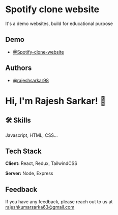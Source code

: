 
# Spotify clone website

It's a demo websites, build for educational purpose


## Demo

- [@Spotify-clone-website](https://rajeshsarkar98.github.io/spotify-clone--website/)


## Authors

- [@rajeshsarkar98](https://github.com/rajeshsarkar98)


# Hi, I'm Rajesh Sarkar! 👋


## 🛠 Skills
Javascript, HTML, CSS...


## Tech Stack

**Client:** React, Redux, TailwindCSS

**Server:** Node, Express


## Feedback

If you have any feedback, please reach out to us at rajeshkumarsarka63@gmail.com
